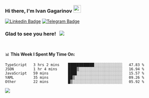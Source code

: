 ### Hi there, I'm Ivan Gagarinov <img src="https://media.giphy.com/media/hvRJCLFzcasrR4ia7z/giphy.gif" width="25px">

[![Linkedin Badge](https://img.shields.io/badge/-LinkedIn-0e76a8?style=flat-square&logo=Linkedin&logoColor=white)](https://linkedin.com/in/ivan-gagarinov-142ba3141/)
[![Telegram Badge](https://img.shields.io/badge/-Telegram-0088cc?style=flat-square&logo=Telegram&logoColor=white)](https://t.me/igagarinov)

### Glad to see you here! &nbsp; ![](https://visitor-badge.glitch.me/badge?page_id=dzencot.dzencot)

</br>

📊 **This Week I Spent My Time On:**
<!--START_SECTION:waka-->
```text
TypeScript   3 hrs 2 mins    ████████████░░░░░░░░░░░░░   47.83 % 
JSON         1 hr 4 mins     ████▒░░░░░░░░░░░░░░░░░░░░   16.94 % 
JavaScript   59 mins         ████░░░░░░░░░░░░░░░░░░░░░   15.57 % 
YAML         35 mins         ██▒░░░░░░░░░░░░░░░░░░░░░░   09.26 % 
Other        22 mins         █▒░░░░░░░░░░░░░░░░░░░░░░░   05.92 % 
```
<!--END_SECTION:waka-->

[![](https://github-readme-stats.vercel.app/api?username=dzencot&theme=gruvbox)](https://github.com/dzencot)
